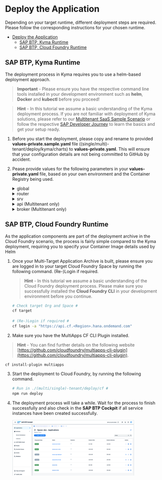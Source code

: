 # Deploy the Application

Depending on your target runtime, different deployment steps are required. Please follow the corresponding instructions for your chosen runtime.

- [Deploy the Application](#deploy-the-application)
  - [SAP BTP, Kyma Runtime](#sap-btp-kyma-runtime)
  - [SAP BTP, Cloud Foundry Runtime](#sap-btp-cloud-foundry-runtime)

## SAP BTP, Kyma Runtime

The deployment process in Kyma requires you to use a helm-based deployment approach.

> **Important** - Please ensure you have the respective command line tools installed in your development environment such as **helm**, **Docker** and **kubectl** before you proceed!

> **Hint** - In this tutorial we assume a basic understanding of the Kyma deployment process. If you are not familiar with deployment of Kyma solutions, please refer to our [Multitenant SaaS Sample Scenario](https://github.com/SAP-samples/btp-cap-multitenant-saas/#readme) or follow the respective [SAP Developer Journey](https://learning.sap.com/learning-journey/deliver-side-by-side-extensibility-based-on-sap-btp-kyma-runtime) to learn the basics and get your setup ready.

1.  Before you start the deployment, please copy and rename to provided **values-private.sample.yaml** file ((single/multi)-tenant/deploy/kyma/charts) to **values-private.yaml**. This will ensure that your configuration details are not being committed to GitHub by accident.

2.  Pease provide values for the following parameters in your **values-private.yaml** file, based on your own environment and the Container Registry being used.

     <details>
       <summary>global</summary>

    - imagePullSecret - Name of a Image Pull Secret if required.

      > **Hint** - This value needs to contain the reference to a potential Image Pull Secret of your Container Registry. If you're using a free Docker Hub account and public Docker Images, this property can be left unchanged (empty object). Otherwise, the configuration could look similar to the following.

      ```
      imagePullSecret:
        - name : image-pull-secret
      ```

      > You can create the Secret before deploying your application or as part of the Helm deployment process.

    - domain - Your Kyma Cluster default or custom domain.

      > **Hint** - To get the default domain of your Kyma Cluster you can run the following kubectl command.

      ```
      kubectl get configMaps/shoot-info -n kube-system -o jsonpath='{.data.domain}'
      ```

      > This will return the required result like _a1b2c3.kyma.ondemand.com_. _a1b2c3_ is a placeholder for a string of characters that’s unique for your cluster (the so-called **shootName** which we need in the next step).

    - shootName - The unique shoot name of your Kyma Cluster. > **Hint** - To get the **shootName** of your Kyma Cluster, run the following kubectl command.
      `   kubectl get configMaps/shoot-info -n kube-system -o jsonpath='{.data.shootName}'`

             > In a productive SAP BTP landscape, your **shootName** will always starts with a letter like *a1b2c3* or with the prefix **c-** like c-1b2c3d4.

         </details>

     <details>
     <summary>router</summary>

    - image.repository - Registry details of your **Application Router** Container Image like \<username>/ai(saas)-router if your images are stored in Docker Hub or ghcr.io/\<namespace>/aisaas-router in case of GitHub.
    - image.tag - Provide the tag of your container image if you do not want to use the latest image.
    </details>

     <details>
     <summary>srv</summary>

    - image.repository - Registry details of your **App Service** Container Image repository like \<username>/ai(saas)-srv.
    - image.tag - Provide the tag of your container image if you do not want to use the latest image.
    </details>

     <details>
     <summary>api (Multitenant only)</summary>

    - image.repository - Registry details of your **API Service** Container Image repository like \<username>/aisaas-api
    - image.tag - Provide the tag of your container image if you do not want to use the latest image.
    </details>

     <details>
     <summary>broker (Multitenant only)</summary>

    - image.repository - Registry details of your **API Service Broker** Container Image repository like \<username>/aisaas-broker.
    - image.tag - Provide the tag of your container image if you do not want to use the latest image.
    - config.serviceId & planId(s) - Generate and provide unique GUIDs for your service plans and the broker itself. You can also use any other command-line tool or your favorite online service to generate your own GUID values. > **Important** - Run the following script which will generate new GUIDs in a new _/code/broker/catalog-private.json_ file.

      ````sh # Execute in ./multi-tenant/code/broker #
      cd ../../multi-tenant/code/broker # if necessary

          cp catalog.json catalog-private.json
          npx --yes -p @sap/sbf gen-catalog-ids catalog-private.json
          cat catalog-private.json
          ```

      </details>
      ````

     <details>
     <summary>hana_deployer</summary>

    - image.repository - Registry details of your **HDI Container Deployer** Container Image repository like \<username>/ai(saas)-db(-com).
    - image.tag - Provide the tag of your container image if you do not want to use the latest image.
    </details>

     <details>
     <summary>html5_apps_deployer</summary>

    - image.repository - Registry details of your **HTML5 Apps Deployer** Container Image repository like \<username>/aisaas-html5-deployer.
    - image.tag - Provide the tag of your container image if you do not want to use the latest image.
    </details>

     <details>
     <summary>xsuaa</summary>

    - parameters.oauth2-configuration.redirect-urls - Please provide your default Cluster Domain including a wildcard subdomain prefix ("\*."). Keep the **localhost** redirects for local testing purposes.

          > **Hint** - If you are using a custom domain, also provide this domain in the redirect-urls. More details can be found in the respective **Expert Feature** ([click here](../../4-expert/-Kyma-/custom-domain-usage/README.md))

          > **Hint** - Use the following **kubectl** command to retrieve your default Cluster domain.

          ```
          kubectl get configMaps/shoot-info -n kube-system -o jsonpath='{.data.domain}'
          ```

          ```yaml
          xsuaa:
            parameters:
              oauth2-configuration:
                redirect-uris:
                  - https://*.a1b2c3.kyma.ondemand.com/**
                  - http://*.localhost:5000/**
                  - http://localhost:5000/**
          ```

      </details>
      <br>

3.  Please double-check that your Container Images have been successfully pushed to your Container Registry and deploy the application to your Kyma Cluster by running the following command.

    > **Important** - Please ensure you are connected to the correct Kyma Cluster by running _kubectl cluster-info_.

    ```sh
    # Run in ./(multi/single)-tenant/deploy/kyma #
    helm install <ReleaseName> ./charts -f ./charts/values-private.yaml -n <Namespace>

    # Example
    helm install aisaas ./charts -f ./charts/values-private.yaml -n default
    ```

4.  This will take a while, so wait for the process to finish successfully and also check in the **Kyma Dashboard** if all service instances have been created successfully.

    [<img src="./images/DEP_KymaSuccess.png" width="400"/>](./images/DEP_KymaSuccess.png?raw=true)

## SAP BTP, Cloud Foundry Runtime

As the application components are part of the deployment archive in the Cloud Foundry scenario, the process is fairly simple compared to the Kyma deployment, requiring you to specify your Container Image details used by Helm

1. Once your Multi-Target Application Archive is built, please ensure you are logged in to your target Cloud Foundry Space by running the following command. (Re-)Login if required.

   > **Hint** - In this tutorial we assume a basic understanding of the Cloud Foundry deployment process. Please make sure you successfully installed the **Cloud Foundry CLI** in your development environment before you continue.

   ```sh
   # Check target Org and Space #
   cf target

   # (Re-)Login if required #
   cf login -a "https://api.cf.<Region>.hana.ondemand.com"
   ```

2. Make sure you have the MultiApps CF CLI Plugin installed.

> **Hint** - You can find further details on the following website [https://github.com/cloudfoundry/multiapps-cli-plugin](https://github.com/cloudfoundry/multiapps-cli-plugin).

```
cf install-plugin multiapps
```

3. Start the deployment to Cloud Foundry, by running the following command.

   ```sh
   # Run in ./(multi/single)-tenant/deploy/cf #
   npm run deploy
   ```

4. The deployment process will take a while. Wait for the process to finish successfully and also check in the **SAP BTP Cockpit** if all service instances have been created successfully.

   [<img src="./images/DEP_CfSuccess.png" width="400"/>](./images/DEP_CfSuccess.png?raw=true)
